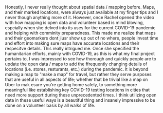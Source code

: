 Honestly, I never really thought about spatial data / mapping before. Maps, and their marked locations, were always just available at my finger tips and I never though anything more of it. However, once Rachel opened the video with how mapping is open data and volunteer based is mind blowing, espcially when she delved into its uses for the current COVID-19 pandemic and helping with comminity preparedness. This made me realize that maps and their geomarkers dont jiusr show up out of no where, people invest time and effort into making sure maps have accurate locations and their respecitve details. This really intrigued me. Once she specified the humanitarian efforts, mainly with COVID-19, as this is what my final project pertains to, I was impressed to see how thorough and quickly people are to update the open data / maps to add the ffrequently changing details of locations (i.e. stores, resturants, etc.) during the pandemic. It is beyond making a map to "make a map" for travel, but rather they serve purposes that are useful in all aspects of life; whether that be trivial like a map on Uber to mak esure you're getting home safely, to something more meaningful like establishing key COVID-19 testing locations in cities that need more support during these unprecedented times. I think utilizing open data in these useful ways is a beautiful thing and insanely impressive to be done on a volunteer basis by all walks of life.
